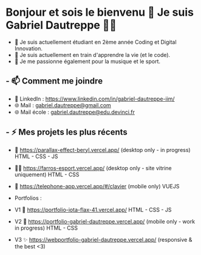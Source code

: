 # Bonjour et sois le bienvenu 👋 Je suis Gabriel Dautreppe 🧑‍💻

- 🔭 Je suis actuellement étudiant en 2ème année Coding et Digital Innovation.
- 🌱 Je suis actuellement en train d'apprendre la vie (et le code).
- 💚 Je me passionne également pour la musique et le sport.

## - 📫 Comment me joindre
- 👔 LinkedIn : https://www.linkedin.com/in/gabriel-dautreppe-iim/
- 🌐 Mail : gabriel.dautreppe@gmail.com
- 🌐 Mail école : gabriel.dautreppe@edu.devinci.fr

## - :zap: Mes projets les plus récents
- 💚 https://parallax-effect-beryl.vercel.app/ (desktop only - in progress) HTML - CSS - JS
- 🧑‍💻 https://farros-esport.vercel.app/ (desktop only - site vitrine uniquement) HTML - CSS
- 📱 https://telephone-app.vercel.app/#/clavier (mobile only) VUEJS

- Portfolios :
- V1 💩 https://portfolio-iota-flax-41.vercel.app/ HTML - CSS - JS
- V2 🚧 https://portfolio-gabriel-dautreppe.vercel.app/ (mobile only - work in progress) HTML - CSS
- V3 ✨ https://webportfolio-gabriel-dautreppe.vercel.app/ (responsive & the best <3)
